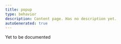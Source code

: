 ```yaml
---
title: popup
type: behavior
description: Content page. Has no description yet.
autoGenerated: true
---
```


Yet to be documented